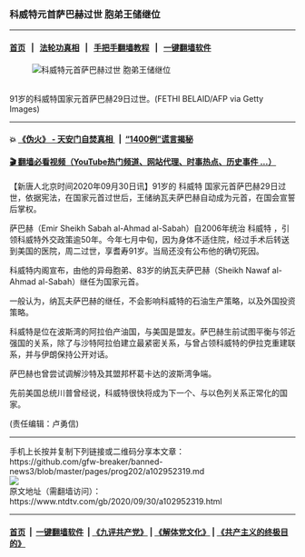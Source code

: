 ### 科威特元首萨巴赫过世 胞弟王储继位
------------------------

#### [首页](https://github.com/gfw-breaker/banned-news3/blob/master/README.md) &nbsp;&nbsp;|&nbsp;&nbsp; [法轮功真相](https://github.com/begood0513/basic/blob/master/README.md)  &nbsp;&nbsp;|&nbsp;&nbsp; [手把手翻墙教程](https://github.com/gfw-breaker/guides/wiki)  &nbsp;&nbsp;|&nbsp;&nbsp; [一键翻墙软件](https://github.com/gfw-breaker/nogfw/blob/master/README.md)  



<div><div class="featured_image">
 <figure>
  <img alt="科威特元首萨巴赫过世 胞弟王储继位" src="https://i.ntdtv.com/assets/uploads/2020/09/GettyImages-1133965380-800x450.jpg"/>
 </figure><br/>
 <span class="caption">
  91岁的科威特国家元首萨巴赫29日过世。(FETHI BELAID/AFP via Getty Images)
 </span>
</div>
</div><hr/>

#### 💥 [《伪火》 - 天安门自焚真相 ](http://158.247.195.190:10000/videos/blog/weihuo.html)&nbsp; |&nbsp; [“1400例”谎言揭秘  ](http://158.247.195.190:10000/videos/blog/jiexi1400.html)

#### [ 🎬  翻墙必看视频（YouTube热门频道、网站代理、时事热点、历史事件 ...）](https://github.com/gfw-breaker/links/blob/master/banned.md)

<div><div class="post_content" itemprop="articleBody">
 <p>
  【新唐人北京时间2020年09月30日讯】91岁的
  <ok href="https://www.ntdtv.com/gb/科威特.htm">
   科威特
  </ok>
  国家元首萨巴赫29日过世，依据宪法，在国家元首过世后，王储纳瓦夫萨巴赫自动成为元首，在国会宣誓后掌权。
 </p>
 <p>
  萨巴赫（Emir Sheikh Sabah al-Ahmad al-Sabah）自2006年统治
  <ok href="https://www.ntdtv.com/gb/科威特.htm">
   科威特
  </ok>
  ，引领科威特外交政策逾50年。今年七月中旬，因为身体不适住院，经过手术后转送到美国的医院，周二过世，享耆寿91岁。当局还没有公布他的确切死因。
 </p>
 <p>
  科威特内阁宣布，由他的异母胞弟、83岁的纳瓦夫萨巴赫（Sheikh Nawaf al-Ahmad al-Sabah）继任为国家元首。
 </p>
 <p>
  一般认为，纳瓦夫萨巴赫的继任，不会影响科威特的石油生产策略，以及外国投资策略。
 </p>
 <p>
  科威特是位在波斯湾的阿拉伯产油国，与美国是盟友。萨巴赫生前试图平衡与邻近强国的关系，除了与沙特阿拉伯建立最紧密关系，与曾占领科威特的伊拉克重建联系，并与伊朗保持公开对话。
 </p>
 <p>
  萨巴赫也曾尝试调解沙特及其盟邦杯葛卡达的波斯湾争端。
 </p>
 <p>
  先前美国总统川普曾经说，科威特很快将成为下一个、与以色列关系正常化的国家。
 </p>
 <p>
  (责任编辑：卢勇信)
 </p>
 <div class="single_ad">
 </div>
</div>
</div>
<hr/>
手机上长按并复制下列链接或二维码分享本文章：<br/>
https://github.com/gfw-breaker/banned-news3/blob/master/pages/prog202/a102952319.md <br/>
<a href='https://github.com/gfw-breaker/banned-news3/blob/master/pages/prog202/a102952319.md'><img src='https://github.com/gfw-breaker/banned-news3/blob/master/pages/prog202/a102952319.md.png'/></a> <br/>
原文地址（需翻墙访问）：https://www.ntdtv.com/gb/2020/09/30/a102952319.html


------------------------
#### [首页](https://github.com/gfw-breaker/banned-news3/blob/master/README.md) &nbsp;|&nbsp; [一键翻墙软件](https://github.com/gfw-breaker/nogfw/blob/master/README.md) &nbsp;| [《九评共产党》](https://github.com/gfw-breaker/9ping.md/blob/master/README.md#九评之一评共产党是什么) | [《解体党文化》](https://github.com/gfw-breaker/jtdwh.md/blob/master/README.md) | [《共产主义的终极目的》](https://github.com/gfw-breaker/gczydzjmd.md/blob/master/README.md)


<img src='http://gfw-breaker.win/banned-news3/pages/prog202/a102952319.md' width='0px' height='0px'/>